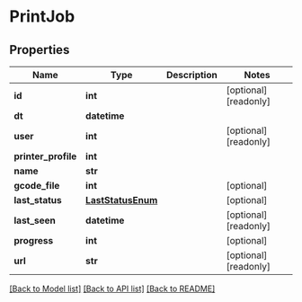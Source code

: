 # PrintJob

## Properties
Name | Type | Description | Notes
------------ | ------------- | ------------- | -------------
**id** | **int** |  | [optional] [readonly] 
**dt** | **datetime** |  | 
**user** | **int** |  | [optional] [readonly] 
**printer_profile** | **int** |  | 
**name** | **str** |  | 
**gcode_file** | **int** |  | [optional] 
**last_status** | [**LastStatusEnum**](LastStatusEnum.md) |  | [optional] 
**last_seen** | **datetime** |  | [optional] [readonly] 
**progress** | **int** |  | [optional] 
**url** | **str** |  | [optional] [readonly] 

[[Back to Model list]](../README.md#documentation-for-models) [[Back to API list]](../README.md#documentation-for-api-endpoints) [[Back to README]](../README.md)


